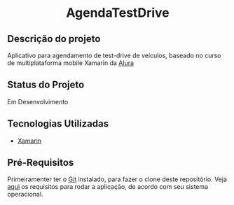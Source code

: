 <h1 align = "center"> AgendaTestDrive</h1>

## Descrição do projeto 
Aplicativo para agendamento de test-drive de veículos, baseado no curso de multiplataforma mobile Xamarin da [Alura](https://www.alura.com.br/)

## Status do Projeto
Em Desenvolvimento

## Tecnologias Utilizadas
- [Xamarin](https://docs.microsoft.com/pt-br/xamarin/)

## Pré-Requisitos
Primeiramenter ter o [Git](https://git-scm.com/downloads) instalado, para fazer o clone deste repositório.
Veja [aqui](https://docs.microsoft.com/pt-br/xamarin/cross-platform/get-started/requirements#:~:text=Para%20desenvolver%20aplicativos%20do%20Xamarin,recomend%C3%A1vel%20o%20Visual%20Studio%202019.) os requisitos para rodar a aplicação, de acordo com seu sistema operacional.
